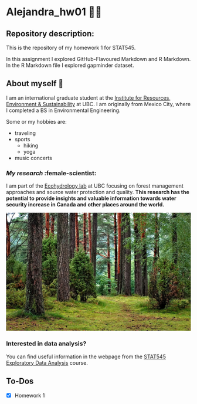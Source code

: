 # **Alejandra_hw01** :woman_technologist:

## Repository description:

This is the repository of my homework 1 for STAT545.

In this assignment I explored GitHub-Flavoured Markdown and R Markdown.
In the R Markdown file I explored gapminder dataset.

## About myself :raising_hand:
I am an international graduate student at the [Institute for Resources, Environment & Sustainability](http://ires.ubc.ca) at UBC. I am originally from Mexico City, where I completed a BS in Environmental Engineering. 

Some or my hobbies are:
* traveling
* sports
  + hiking 
  + yoga
* music concerts

### *My research* :female-scientist:
I am part of the [Ecohydrology lab](http://ecohydro.ires.ubc.ca) at UBC focusing on forest management approaches and source water protection and quality.
**This research has the potential to provide insights and valuable information towards water security increase in Canada and other places around the world.**

![](/images/forest_01.jpg)

### Interested in data analysis?
You can find useful information in the webpage from the [STAT545 Exploratory Data Analysis](http://stat545.com) course.

## To-Dos

- [x] Homework 1



